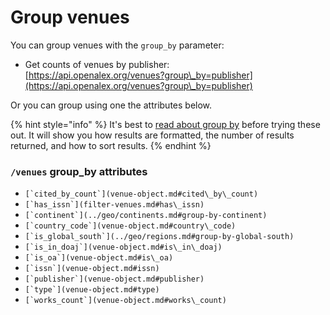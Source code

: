 # Group venues

You can group venues with the `group_by` parameter:

* Get counts of venues by publisher:\
  [https://api.openalex.org/venues?group\_by=publisher](https://api.openalex.org/venues?group\_by=publisher)

Or you can group using one the attributes below.

{% hint style="info" %}
It's best to [read about group by](../../how-to-use-the-api/get-groups-of-entities.md) before trying these out. It will show you how results are formatted, the number of results returned, and how to sort results.
{% endhint %}

### `/venues` group\_by attributes

* ``[`cited_by_count`](venue-object.md#cited\_by\_count)``
* ``[`has_issn`](filter-venues.md#has\_issn)``
* ``[`continent`](../geo/continents.md#group-by-continent)``
* ``[`country_code`](venue-object.md#country\_code)``
* ``[`is_global_south`](../geo/regions.md#group-by-global-south)``
* ``[`is_in_doaj`](venue-object.md#is\_in\_doaj)``
* ``[`is_oa`](venue-object.md#is\_oa)``
* ``[`issn`](venue-object.md#issn)``
* ``[`publisher`](venue-object.md#publisher)``
* ``[`type`](venue-object.md#type)``
* ``[`works_count`](venue-object.md#works\_count)``
